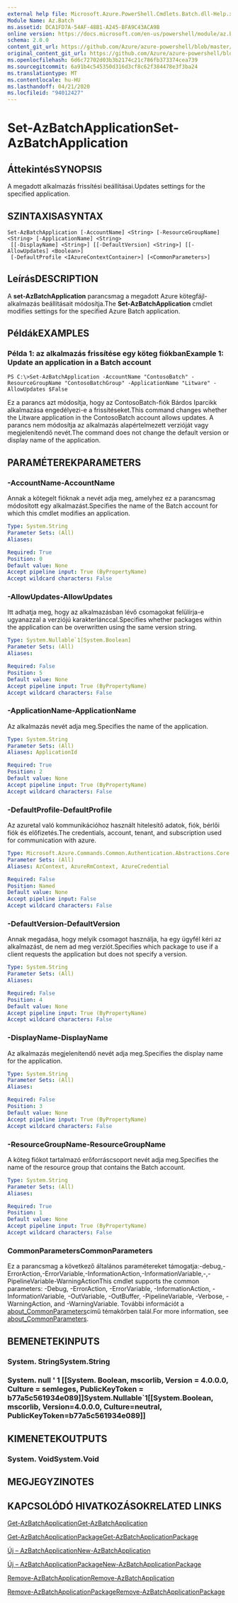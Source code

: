 ```yaml
---
external help file: Microsoft.Azure.PowerShell.Cmdlets.Batch.dll-Help.xml
Module Name: Az.Batch
ms.assetid: DCA1FD7A-54AF-48B1-A245-BFA9C43ACA9B
online version: https://docs.microsoft.com/en-us/powershell/module/az.batch/set-azbatchapplication
schema: 2.0.0
content_git_url: https://github.com/Azure/azure-powershell/blob/master/src/Batch/Batch/help/Set-AzBatchApplication.md
original_content_git_url: https://github.com/Azure/azure-powershell/blob/master/src/Batch/Batch/help/Set-AzBatchApplication.md
ms.openlocfilehash: 6d6c72702d03b3b2174c21c786fb373374cea739
ms.sourcegitcommit: 6a91b4c545350d316d3cf8c62f384478e3f3ba24
ms.translationtype: MT
ms.contentlocale: hu-HU
ms.lasthandoff: 04/21/2020
ms.locfileid: "94012427"
---
```

# <span data-ttu-id="dcc85-101">Set-AzBatchApplication</span><span class="sxs-lookup"><span data-stu-id="dcc85-101">Set-AzBatchApplication</span></span>

## <span data-ttu-id="dcc85-102">Áttekintés</span><span class="sxs-lookup"><span data-stu-id="dcc85-102">SYNOPSIS</span></span>
<span data-ttu-id="dcc85-103">A megadott alkalmazás frissítési beállításai.</span><span class="sxs-lookup"><span data-stu-id="dcc85-103">Updates settings for the specified application.</span></span>

## <span data-ttu-id="dcc85-104">SZINTAXISA</span><span class="sxs-lookup"><span data-stu-id="dcc85-104">SYNTAX</span></span>

```
Set-AzBatchApplication [-AccountName] <String> [-ResourceGroupName] <String> [-ApplicationName] <String>
 [[-DisplayName] <String>] [[-DefaultVersion] <String>] [[-AllowUpdates] <Boolean>]
 [-DefaultProfile <IAzureContextContainer>] [<CommonParameters>]
```

## <span data-ttu-id="dcc85-105">Leírás</span><span class="sxs-lookup"><span data-stu-id="dcc85-105">DESCRIPTION</span></span>
<span data-ttu-id="dcc85-106">A **set-AzBatchApplication** parancsmag a megadott Azure kötegfájl-alkalmazás beállításait módosítja.</span><span class="sxs-lookup"><span data-stu-id="dcc85-106">The **Set-AzBatchApplication** cmdlet modifies settings for the specified Azure Batch application.</span></span>

## <span data-ttu-id="dcc85-107">Példák</span><span class="sxs-lookup"><span data-stu-id="dcc85-107">EXAMPLES</span></span>

### <span data-ttu-id="dcc85-108">Példa 1: az alkalmazás frissítése egy köteg fiókban</span><span class="sxs-lookup"><span data-stu-id="dcc85-108">Example 1: Update an application in a Batch account</span></span>
```
PS C:\>Set-AzBatchApplication -AccountName "ContosoBatch" -ResourceGroupName "ContosoBatchGroup" -ApplicationName "Litware" -AllowUpdates $False
```

<span data-ttu-id="dcc85-109">Ez a parancs azt módosítja, hogy az ContosoBatch-fiók Bárdos Iparcikk alkalmazása engedélyezi-e a frissítéseket.</span><span class="sxs-lookup"><span data-stu-id="dcc85-109">This command changes whether the Litware application in the ContosoBatch account allows updates.</span></span>
<span data-ttu-id="dcc85-110">A parancs nem módosítja az alkalmazás alapértelmezett verzióját vagy megjelenítendő nevét.</span><span class="sxs-lookup"><span data-stu-id="dcc85-110">The command does not change the default version or display name of the application.</span></span>

## <span data-ttu-id="dcc85-111">PARAMÉTEREK</span><span class="sxs-lookup"><span data-stu-id="dcc85-111">PARAMETERS</span></span>

### <span data-ttu-id="dcc85-112">-AccountName</span><span class="sxs-lookup"><span data-stu-id="dcc85-112">-AccountName</span></span>
<span data-ttu-id="dcc85-113">Annak a kötegelt fióknak a nevét adja meg, amelyhez ez a parancsmag módosított egy alkalmazást.</span><span class="sxs-lookup"><span data-stu-id="dcc85-113">Specifies the name of the Batch account for which this cmdlet modifies an application.</span></span>

```yaml
Type: System.String
Parameter Sets: (All)
Aliases:

Required: True
Position: 0
Default value: None
Accept pipeline input: True (ByPropertyName)
Accept wildcard characters: False
```

### <span data-ttu-id="dcc85-114">-AllowUpdates</span><span class="sxs-lookup"><span data-stu-id="dcc85-114">-AllowUpdates</span></span>
<span data-ttu-id="dcc85-115">Itt adhatja meg, hogy az alkalmazásban lévő csomagokat felülírja-e ugyanazzal a verziójú karakterlánccal.</span><span class="sxs-lookup"><span data-stu-id="dcc85-115">Specifies whether packages within the application can be overwritten using the same version string.</span></span>

```yaml
Type: System.Nullable`1[System.Boolean]
Parameter Sets: (All)
Aliases:

Required: False
Position: 5
Default value: None
Accept pipeline input: True (ByPropertyName)
Accept wildcard characters: False
```

### <span data-ttu-id="dcc85-116">-ApplicationName</span><span class="sxs-lookup"><span data-stu-id="dcc85-116">-ApplicationName</span></span>
<span data-ttu-id="dcc85-117">Az alkalmazás nevét adja meg.</span><span class="sxs-lookup"><span data-stu-id="dcc85-117">Specifies the name of the application.</span></span>

```yaml
Type: System.String
Parameter Sets: (All)
Aliases: ApplicationId

Required: True
Position: 2
Default value: None
Accept pipeline input: True (ByPropertyName)
Accept wildcard characters: False
```

### <span data-ttu-id="dcc85-118">-DefaultProfile</span><span class="sxs-lookup"><span data-stu-id="dcc85-118">-DefaultProfile</span></span>
<span data-ttu-id="dcc85-119">Az azuretal való kommunikációhoz használt hitelesítő adatok, fiók, bérlői fiók és előfizetés.</span><span class="sxs-lookup"><span data-stu-id="dcc85-119">The credentials, account, tenant, and subscription used for communication with azure.</span></span>

```yaml
Type: Microsoft.Azure.Commands.Common.Authentication.Abstractions.Core.IAzureContextContainer
Parameter Sets: (All)
Aliases: AzContext, AzureRmContext, AzureCredential

Required: False
Position: Named
Default value: None
Accept pipeline input: False
Accept wildcard characters: False
```

### <span data-ttu-id="dcc85-120">-DefaultVersion</span><span class="sxs-lookup"><span data-stu-id="dcc85-120">-DefaultVersion</span></span>
<span data-ttu-id="dcc85-121">Annak megadása, hogy melyik csomagot használja, ha egy ügyfél kéri az alkalmazást, de nem ad meg verziót.</span><span class="sxs-lookup"><span data-stu-id="dcc85-121">Specifies which package to use if a client requests the application but does not specify a version.</span></span>

```yaml
Type: System.String
Parameter Sets: (All)
Aliases:

Required: False
Position: 4
Default value: None
Accept pipeline input: True (ByPropertyName)
Accept wildcard characters: False
```

### <span data-ttu-id="dcc85-122">-DisplayName</span><span class="sxs-lookup"><span data-stu-id="dcc85-122">-DisplayName</span></span>
<span data-ttu-id="dcc85-123">Az alkalmazás megjelenítendő nevét adja meg.</span><span class="sxs-lookup"><span data-stu-id="dcc85-123">Specifies the display name for the application.</span></span>

```yaml
Type: System.String
Parameter Sets: (All)
Aliases:

Required: False
Position: 3
Default value: None
Accept pipeline input: True (ByPropertyName)
Accept wildcard characters: False
```

### <span data-ttu-id="dcc85-124">-ResourceGroupName</span><span class="sxs-lookup"><span data-stu-id="dcc85-124">-ResourceGroupName</span></span>
<span data-ttu-id="dcc85-125">A köteg fiókot tartalmazó erőforráscsoport nevét adja meg.</span><span class="sxs-lookup"><span data-stu-id="dcc85-125">Specifies the name of the resource group that contains the Batch account.</span></span>

```yaml
Type: System.String
Parameter Sets: (All)
Aliases:

Required: True
Position: 1
Default value: None
Accept pipeline input: True (ByPropertyName)
Accept wildcard characters: False
```

### <span data-ttu-id="dcc85-126">CommonParameters</span><span class="sxs-lookup"><span data-stu-id="dcc85-126">CommonParameters</span></span>
<span data-ttu-id="dcc85-127">Ez a parancsmag a következő általános paramétereket támogatja:-debug,-ErrorAction,-ErrorVariable,-InformationAction,-InformationVariable,-,-PipelineVariable-WarningAction</span><span class="sxs-lookup"><span data-stu-id="dcc85-127">This cmdlet supports the common parameters: -Debug, -ErrorAction, -ErrorVariable, -InformationAction, -InformationVariable, -OutVariable, -OutBuffer, -PipelineVariable, -Verbose, -WarningAction, and -WarningVariable.</span></span> <span data-ttu-id="dcc85-128">További információt a [about_CommonParameters](http://go.microsoft.com/fwlink/?LinkID=113216)című témakörben talál.</span><span class="sxs-lookup"><span data-stu-id="dcc85-128">For more information, see [about_CommonParameters](http://go.microsoft.com/fwlink/?LinkID=113216).</span></span>

## <span data-ttu-id="dcc85-129">BEMENETEK</span><span class="sxs-lookup"><span data-stu-id="dcc85-129">INPUTS</span></span>

### <span data-ttu-id="dcc85-130">System. String</span><span class="sxs-lookup"><span data-stu-id="dcc85-130">System.String</span></span>

### <span data-ttu-id="dcc85-131">System. null ' 1 [[System. Boolean, mscorlib, Version = 4.0.0.0, Culture = semleges, PublicKeyToken = b77a5c561934e089]]</span><span class="sxs-lookup"><span data-stu-id="dcc85-131">System.Nullable\`1[[System.Boolean, mscorlib, Version=4.0.0.0, Culture=neutral, PublicKeyToken=b77a5c561934e089]]</span></span>

## <span data-ttu-id="dcc85-132">KIMENETEK</span><span class="sxs-lookup"><span data-stu-id="dcc85-132">OUTPUTS</span></span>

### <span data-ttu-id="dcc85-133">System. Void</span><span class="sxs-lookup"><span data-stu-id="dcc85-133">System.Void</span></span>

## <span data-ttu-id="dcc85-134">MEGJEGYZI</span><span class="sxs-lookup"><span data-stu-id="dcc85-134">NOTES</span></span>

## <span data-ttu-id="dcc85-135">KAPCSOLÓDÓ HIVATKOZÁSOK</span><span class="sxs-lookup"><span data-stu-id="dcc85-135">RELATED LINKS</span></span>

[<span data-ttu-id="dcc85-136">Get-AzBatchApplication</span><span class="sxs-lookup"><span data-stu-id="dcc85-136">Get-AzBatchApplication</span></span>](./Get-AzBatchApplication.md)

[<span data-ttu-id="dcc85-137">Get-AzBatchApplicationPackage</span><span class="sxs-lookup"><span data-stu-id="dcc85-137">Get-AzBatchApplicationPackage</span></span>](./Get-AzBatchApplicationPackage.md)

[<span data-ttu-id="dcc85-138">Új – AzBatchApplication</span><span class="sxs-lookup"><span data-stu-id="dcc85-138">New-AzBatchApplication</span></span>](./New-AzBatchApplication.md)

[<span data-ttu-id="dcc85-139">Új – AzBatchApplicationPackage</span><span class="sxs-lookup"><span data-stu-id="dcc85-139">New-AzBatchApplicationPackage</span></span>](./New-AzBatchApplicationPackage.md)

[<span data-ttu-id="dcc85-140">Remove-AzBatchApplication</span><span class="sxs-lookup"><span data-stu-id="dcc85-140">Remove-AzBatchApplication</span></span>](./Remove-AzBatchApplication.md)

[<span data-ttu-id="dcc85-141">Remove-AzBatchApplicationPackage</span><span class="sxs-lookup"><span data-stu-id="dcc85-141">Remove-AzBatchApplicationPackage</span></span>](./Remove-AzBatchApplicationPackage.md)


